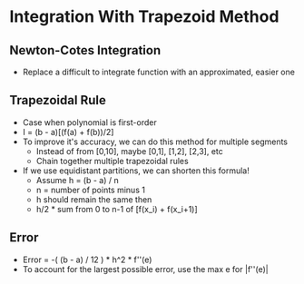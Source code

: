 # Integration With Trapezoid Method

## Newton-Cotes Integration
- Replace a difficult to integrate function with an approximated, easier one

## Trapezoidal Rule
- Case when polynomial is first-order
- I = (b - a)[(f(a) + f(b))/2]
- To improve it's accuracy, we can do this method for multiple segments
  - Instead of from [0,10], maybe [0,1], [1,2], [2,3], etc
  - Chain together multiple trapezoidal rules
- If we use equidistant partitions, we can shorten this formula!
  - Assume h = (b - a) / n
  - n = number of points minus 1
  - h should remain the same then
  - h/2 * sum from 0 to n-1 of [f(x_i) + f(x_i+1)]

## Error
- Error = -( (b - a) / 12 ) * h^2 * f''(e)
- To account for the largest possible error, use the max e for |f''(e)|